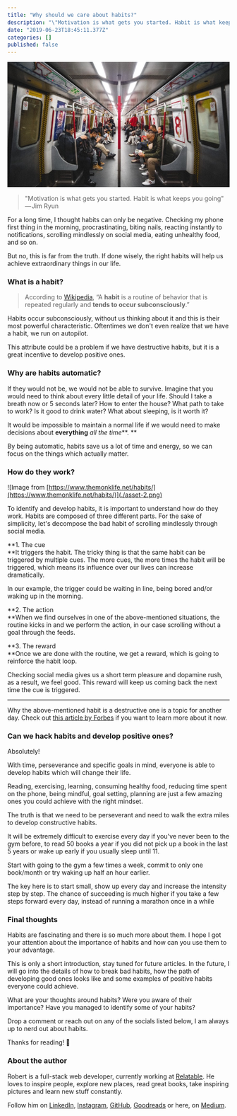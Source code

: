 ```yaml
---
title: "Why should we care about habits?"
description: "\"Motivation is what gets you started. Habit is what keeps you going\" — Jim Ryun"
date: "2019-06-23T18:45:11.377Z"
categories: []
published: false
---
```


![Photo by [JC Gellidon](https://unsplash.com/photos/WUWD5IYsVCg?utm_source=unsplash&utm_medium=referral&utm_content=creditCopyText) on [Unsplash](https://unsplash.com/search/photos/people-on-subway?utm_source=unsplash&utm_medium=referral&utm_content=creditCopyText)](./asset-1.jpeg)

> "Motivation is what gets you started. Habit is what keeps you going" — Jim Ryun

For a long time, I thought habits can only be negative. Checking my phone first thing in the morning, procrastinating, biting nails, reacting instantly to notifications, scrolling mindlessly on social media, eating unhealthy food, and so on.

But no, this is far from the truth. If done wisely, the right habits will help us achieve extraordinary things in our life.

### What is a habit?

> According to [Wikipedia](https://en.wikipedia.org/wiki/Habit), “A **habit** is a routine of behavior that is repeated regularly and **tends to occur subconsciously**.”

Habits occur subconsciously, without us thinking about it and this is their most powerful characteristic. Oftentimes we don't even realize that we have a habit, we run on autopilot.

This attribute could be a problem if we have destructive habits, but it is a great incentive to develop positive ones.

### Why are habits automatic?

If they would not be, we would not be able to survive. Imagine that you would need to think about every little detail of your life. Should I take a breath now or 5 seconds later? How to enter the house? What path to take to work? Is it good to drink water? What about sleeping, is it worth it?

It would be impossible to maintain a normal life if we would need to make decisions about **everything** _all the time_**. **

By being automatic, habits save us a lot of time and energy, so we can focus on the things which actually matter.

### How do they work?

  

![Image from [https://www.themonklife.net/habits/](https://www.themonklife.net/habits/)](./asset-2.png)

To identify and develop habits, it is important to understand how do they work. Habits are composed of three different parts. For the sake of simplicity, let's decompose the bad habit of scrolling mindlessly through social media.

**1\. The cue  
**It triggers the habit. The tricky thing is that the same habit can be triggered by multiple cues. The more cues, the more times the habit will be triggered, which means its influence over our lives can increase dramatically.

In our example, the trigger could be waiting in line, being bored and/or waking up in the morning.

**2\. The action  
**When we find ourselves in one of the above-mentioned situations, the routine kicks in and we perform the action, in our case scrolling without a goal through the feeds.

**3\. The reward  
**Once we are done with the routine, we get a reward, which is going to reinforce the habit loop. 

Checking social media gives us a short term pleasure and dopamine rush, as a result, we feel good. This reward will keep us coming back the next time the cue is triggered.

---

Why the above-mentioned habit is a destructive one is a topic for another day. Check out [this article by Forbes](https://www.forbes.com/sites/alicegwalton/2017/06/30/a-run-down-of-social-medias-effects-on-our-mental-health/#6a59be632e5a) if you want to learn more about it now.

### Can we hack habits and develop positive ones?

Absolutely! 

With time, perseverance and specific goals in mind, everyone is able to develop habits which will change their life.

Reading, exercising, learning, consuming healthy food, reducing time spent on the phone, being mindful, goal setting, planning are just a few amazing ones you could achieve with the right mindset.

The truth is that we need to be perseverant and need to walk the extra miles to develop constructive habits.

It will be extremely difficult to exercise every day if you've never been to the gym before, to read 50 books a year if you did not pick up a book in the last 5 years or wake up early if you usually sleep until 11.

Start with going to the gym a few times a week, commit to only one book/month or try waking up half an hour earlier.

The key here is to start small, show up every day and increase the intensity step by step. The chance of succeeding is much higher if you take a few steps forward every day, instead of running a marathon once in a while

### Final thoughts

Habits are fascinating and there is so much more about them. I hope I got your attention about the importance of habits and how can you use them to your advantage.

This is only a short introduction, stay tuned for future articles. In the future, I will go into the details of how to break bad habits, how the path of developing good ones looks like and some examples of positive habits everyone could achieve.

What are your thoughts around habits? Were you aware of their importance? Have you managed to identify some of your habits? 

Drop a comment or reach out on any of the socials listed below, I am always up to nerd out about habits.

Thanks for reading! 🙏

### About the author

Robert is a full-stack web developer, currently working at [Relatable](https://bit.ly/2WQyMOn). He loves to inspire people, explore new places, read great books, take inspiring pictures and learn new stuff constantly.

Follow him on [LinkedIn](https://bit.ly/2OMrsAp), [Instagram](https://bit.ly/2TQxvVu), [GitHub](https://bit.ly/2Vk7Fup), [Goodreads](https://bit.ly/2HYH9DQ) or here, on [Medium](https://bit.ly/2HYayho).
